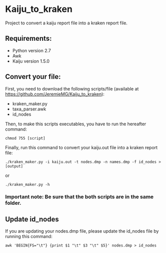 # Kaiju_to_kraken
Project to convert a kaiju report file into a kraken report file.

## Requirements:
- Python version 2.7
- Awk 
- Kaiju version 1.5.0

## Convert your file:
First, you need to download the following scripts/file (available at https://github.com/JeremieMG/Kaiju_to_kraken):
- kraken_maker.py
- taxa_parser.awk
- id_nodes

Then, to make this scripts executables, you have to run the hereafter command:
```
chmod 755 [script]
```

Finally, run this command to convert your kaiju.out file into a kraken report file:
```
./kraken_maker.py -i kaiju.out -t nodes.dmp -n names.dmp -f id_nodes > [output]
```

or

```
./kraken_maker.py -h
```
### Important note: Be sure that the both scripts are in the same folder.

## Update id_nodes
If you are updating your nodes.dmp file, please update the id_nodes file by running this command:
```
awk 'BEGIN{FS="\t"} {print $1 "\t" $3 "\t" $5}' nodes.dmp > id_nodes
```
